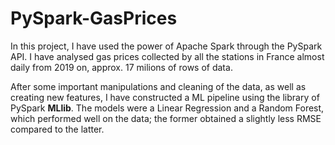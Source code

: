 # PySpark-GasPrices

In this project, I have used the power of Apache Spark through the PySpark API. I have analysed gas prices collected by all the stations in France almost daily from 2019 on, approx. 17 milions of rows of data. 

After some important manipulations and cleaning of the data, as well as creating new features, I have constructed a ML pipeline using the library of PySpark **MLlib**. The models were a Linear Regression and a Random Forest, which performed well on the data; the former obtained a slightly less RMSE compared to the latter.
